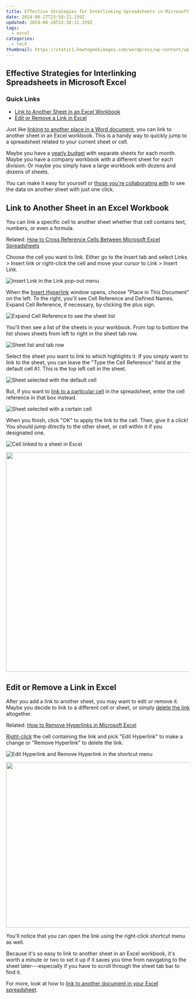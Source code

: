 ```yaml
---
title: Effective Strategies for Interlinking Spreadsheets in Microsoft Excel
date: 2024-08-27T23:58:11.159Z
updated: 2024-08-28T23:58:11.159Z
tags:
  - excel
categories:
  - tech
thumbnail: https://static1.howtogeekimages.com/wordpress/wp-content/uploads/2021/09/microsoft_excel_hero_1200x675.jpg
---
```


## Effective Strategies for Interlinking Spreadsheets in Microsoft Excel

### Quick Links

* [Link to Another Sheet in an Excel Workbook](https://facebook-video-footage.techidaily.com/new-2024-approved-explore-the-8-premier-zero-cost-video-editors-for-social-media-pros/)
* [Edit or Remove a Link in Excel](https://extra-lessons.techidaily.com/updated-capturing-every-angle-samsungs-pro-versus-lgs/)

 Just like [linking to another place in a Word document](https://extra-guidance.techidaily.com/new-key-aspects-of-creating-animated-visual-narratives/), you can link to another sheet in an Excel workbook. This is a handy way to quickly jump to a spreadsheet related to your current sheet or cell.

 Maybe you have a [yearly budget](https://tech-revival.techidaily.com/top-9-benefits-of-switching-to-chatgpt-plus-enhance-your-ai-experience/) with separate sheets for each month. Maybe you have a company workbook with a different sheet for each division. Or maybe you simply have a large workbook with dozens and dozens of sheets. 

 You can make it easy for yourself or [those you're collaborating with](https://instagram-video-files.techidaily.com/2024-approved-a-step-by-step-approach-for-flawless-instagrams/) to see the data on another sheet with just one click.

##  Link to Another Sheet in an Excel Workbook

 You can link a specific cell to another sheet whether that cell contains text, numbers, or even a formula.

Related: [How to Cross Reference Cells Between Microsoft Excel Spreadsheets](https://extra-information.techidaily.com/in-2024-chic-coverage-for-your-portable-screen/) 

 Choose the cell you want to link. Either go to the Insert tab and select Links > Insert link or right-click the cell and move your cursor to Link > Insert Link.

![Insert Link in the Link pop-out menu](https://static1.howtogeekimages.com/wordpress/wp-content/uploads/2022/08/LinkInsertLink-ExcelLinkToSheet.png) 

 When the [Insert Hyperlink](https://extra-guidance.techidaily.com/new-lg-360-vr-headset-review/) window opens, choose "Place in This Document" on the left. To the right, you'll see Cell Reference and Defined Names. Expand Cell Reference, if necessary, by clicking the plus sign.

![Expand Cell Reference to see the sheet list](https://static1.howtogeekimages.com/wordpress/wp-content/uploads/2022/08/ExpandCellReference-ExcelLinkToSheet.png) 

 You'll then see a list of the sheets in your workbook. From top to bottom the list shows sheets from left to right in the sheet tab row.

![Sheet list and tab row](https://static1.howtogeekimages.com/wordpress/wp-content/uploads/2022/08/SheetListTabRow-ExcelLinkToSheet.png) 

 Select the sheet you want to link to which highlights it. If you simply want to link to the sheet, you can leave the "Type the Cell Reference" field at the default cell A1\. This is the top left cell in the sheet.

![Sheet selected with the default cell](https://static1.howtogeekimages.com/wordpress/wp-content/uploads/2022/08/ChooseSheet-ExcelLinkToSheet.png) 

 But, if you want to [link to a particular cell](https://extra-information.techidaily.com/in-2024-chic-coverage-for-your-portable-screen/) in the spreadsheet, enter the cell reference in that box instead.

![Sheet selected with a certain cell](https://static1.howtogeekimages.com/wordpress/wp-content/uploads/2022/08/ChooseSheetCell-ExcelLinkToSheet.png) 

 When you finish, click "OK" to apply the link to the cell. Then, give it a click! You should jump directly to the other sheet, or cell within it if you designated one.

![Cell linked to a sheet in Excel](https://static1.howtogeekimages.com/wordpress/wp-content/uploads/2022/08/CellLinked-ExcelLinkToSheet.png) 

<!-- affiliate ads begin -->
<a href="https://appsumo.8odi.net/c/5597632/2082532/7443" target="_top" id="2082532"><img src="//a.impactradius-go.com/display-ad/7443-2082532" border="0" alt="" width="1200" height="600"/></a><img height="0" width="0" src="https://appsumo.8odi.net/i/5597632/2082532/7443" style="position:absolute;visibility:hidden;" border="0" />
<!-- affiliate ads end -->
##  Edit or Remove a Link in Excel

 After you add a link to another sheet, you may want to edit or remove it. Maybe you decide to link to a different cell or sheet, or simply [delete the link](https://extra-guidance.techidaily.com/new-secure-and-unshakable-direct-url-addition-on-your-tiktok-profile/) altogether.

Related: [How to Remove Hyperlinks in Microsoft Excel](https://extra-guidance.techidaily.com/new-secure-and-unshakable-direct-url-addition-on-your-tiktok-profile/) 

[Right-click](https://desktop-recording.techidaily.com/updated-the-art-of-recording-fun-6-techniques-to-document-minecraft-for-2024/) the cell containing the link and pick "Edit Hyperlink" to make a change or "Remove Hyperlink" to delete the link.

![Edit Hyperlink and Remove Hyperlink in the shortcut menu](https://static1.howtogeekimages.com/wordpress/wp-content/uploads/2022/08/EditRemoveLink-ExcelLinkToSheet.png) 

<!-- affiliate ads begin -->
<a href="https://ukaidot.sjv.io/c/5597632/1793234/19578" target="_top" id="1793234"><img src="//a.impactradius-go.com/display-ad/19578-1793234" border="0" alt="" width="678" height="452"/></a><img height="0" width="0" src="https://imp.pxf.io/i/5597632/1793234/19578" style="position:absolute;visibility:hidden;" border="0" />
<!-- affiliate ads end -->
 You'll notice that you can open the link using the right-click shortcut menu as well.

 Because it's so easy to link to another sheet in an Excel workbook, it's worth a minute or two to set it up if it saves you time from navigating to the sheet later---especially if you have to scroll through the sheet tab bar to find it.

 For more, look at how to [link to another document in your Excel spreadsheet](https://tech-revival.techidaily.com/enhance-your-at-home-workflow-with-these-6-ingenious-uses-of-chatgpt/).

<ins class="adsbygoogle"
     style="display:block"
     data-ad-format="autorelaxed"
     data-ad-client="ca-pub-7571918770474297"
     data-ad-slot="1223367746"></ins>



<ins class="adsbygoogle"
     style="display:block"
     data-ad-client="ca-pub-7571918770474297"
     data-ad-slot="8358498916"
     data-ad-format="auto"
     data-full-width-responsive="true"></ins>


